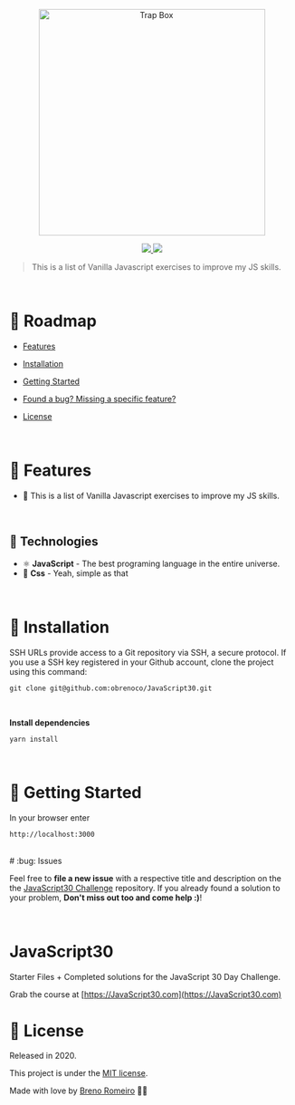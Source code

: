 
<p  align="center">
<img  src="https://media.giphy.com/media/LWESmgwEAdz0qgtw5e/giphy.gif"  width="400" alt="Trap Box">
</p>

<p  align="center">
  <a  href="">
  <img  src="https://img.shields.io/github/stars/obrenoco/JavaScript30" />
  </a>
  <img  src="https://img.shields.io/github/forks/obrenoco/JavaScript30" />
  </a>
</p>




> This is a list of Vanilla Javascript exercises to improve my JS skills.



<br />



# :pushpin: Roadmap



* [Features](#rocket-features)

* [Installation](#construction_worker-installation)


* [Getting Started](#runner-getting-started)


* [Found a bug? Missing a specific feature?](#bug-issues)


* [License](#closed_book-license)


<br />

# :rocket: Features

 * 🍕 This is a list of Vanilla Javascript exercises to improve my JS skills.




<br />

## :robot: Technologies

 * ⚛ **JavaScript** - The best programing language in the entire universe.
 * 💅 **Css** - Yeah, simple as that





<br />

# :construction_worker: Installation



SSH URLs provide access to a Git repository via SSH, a secure protocol. If you use a SSH key registered in your Github account, clone the project using this command:



```git clone git@github.com:obrenoco/JavaScript30.git```






<br />

**Install dependencies**

```yarn install```




<br />


# :runner: Getting Started
In your browser enter

    http://localhost:3000





<br />
# :bug: Issues



Feel free to **file a new issue** with a respective title and description on the the [JavaScript30 Challenge](https://github.com/obrenoco) repository. If you already found a solution to your problem, **Don't miss out too and come help :)**!



<br />


# JavaScript30

Starter Files + Completed solutions for the JavaScript 30 Day Challenge.

Grab the course at [https://JavaScript30.com](https://JavaScript30.com)






# :closed_book: License


Released in 2020.

This project is under the [MIT license](https://github.com/obrenoco).

Made with love by [Breno Romeiro](https://github.com/obrenoco) 💜🚀
